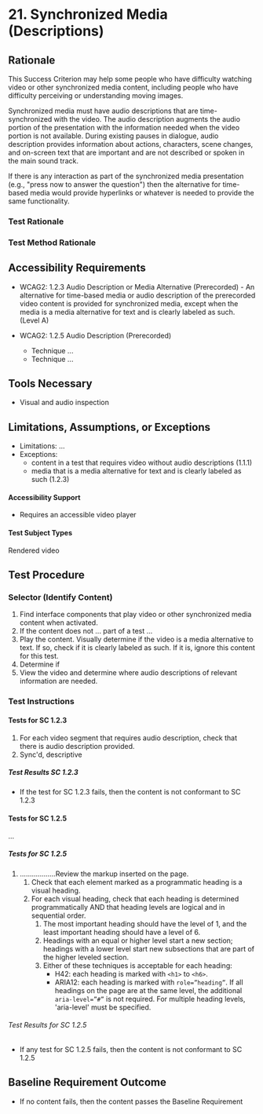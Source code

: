 # 21. Synchronized Media (Descriptions)
## Rationale
This Success Criterion may help some people who have difficulty watching video or other synchronized media content, including people who have difficulty perceiving or understanding moving images. 

Synchronized media must have audio descriptions that are time-synchronized with the video. The audio description augments the audio portion of the presentation with the information needed when the video portion is not available. During existing pauses in dialogue, audio description provides information about actions, characters, scene changes, and on-screen text that are important and are not described or spoken in the main sound track.

If there is any interaction as part of the synchronized media presentation (e.g., "press now to answer the question") then the alternative for time-based media would provide hyperlinks or whatever is needed to provide the same functionality.

### Test Rationale

### Test Method Rationale

## Accessibility Requirements
* WCAG2: 1.2.3 Audio Description or Media Alternative (Prerecorded) - An alternative for time-based media or audio description of the prerecorded video content is provided for synchronized media, except when the media is a media alternative for text and is clearly labeled as such. (Level A)

* WCAG2: 1.2.5 Audio Description (Prerecorded)
    * Technique ...
    * Technique ...

## Tools Necessary
* Visual and audio inspection
    
## Limitations, Assumptions, or Exceptions
* Limitations: ...
* Exceptions: 
    * content in a test that requires video without audio descriptions (1.1.1)
    * media that is a media alternative for text and is clearly labeled as such (1.2.3)

#### Accessibility Support
* Requires an accessible video player

#### Test Subject Types 
Rendered video

## Test Procedure
### Selector (Identify Content)
1. Find interface components that play video or other synchronized media content when activated.
2. If the content does not ... part of a test ...
2. Play the content. Visually determine if the video is a media alternative to text. If so, check if it is clearly labeled as such. If it is, ignore this content for this test.
3. Determine if
3. View the video and determine where audio descriptions of relevant information are needed.

### Test Instructions

#### Tests for SC 1.2.3
1. For each video segment that requires audio description, check that there is audio description provided.
2. Sync'd, descriptive
##### Test Results SC 1.2.3
* If the test for SC 1.2.3 fails, then the content is not conformant to SC 1.2.3

#### Tests for SC 1.2.5
...
##### Tests for SC 1.2.5
1. ..................Review the markup inserted on the page.
   1. Check that each element marked as a programmatic heading is a visual heading.
   1. For each visual heading, check that each heading is determined programmatically AND that heading levels are logical and in sequential order. 
      1. The most important heading should have the level of 1, and the least important heading should have a level of 6. 
      1. Headings with an equal or higher level start a new section; headings with a lower level start new subsections that are part of the higher leveled section. 
      1. Either of these techniques is acceptable for each heading:
            * H42: each heading is marked with `<h1>` to `<h6>`.
            * ARIA12: each heading is marked with `role=”heading”`. If all headings on the page are at the same level, the additional `aria-level=”#”` is not required. For multiple heading levels, 'aria-level' must be specified.
###### Test Results for SC 1.2.5
* If any test for SC 1.2.5 fails, then the content is not conformant to SC 1.2.5

## Baseline Requirement Outcome
* If no content fails, then the content passes the Baseline Requirement
